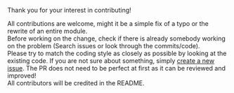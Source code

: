 Thank you for your interest in contributing!

All contributions are welcome, might it be a simple fix of a typo or the rewrite of an entire module.  
Before working on the change, check if there is already somebody working on the problem (Search issues or look through the commits/code).  
Please try to match the coding style as closely as possible by looking at the existing code.
If you are not sure about something, simply [create a new issue](https://github.com/rubengees/introduction/issues/new). The PR does not need to be perfect at first as it can be reviewed and improved!  
All contributors will be credited in the README.
